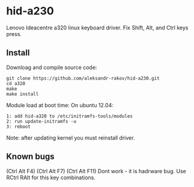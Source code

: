 hid-a230
========

Lenovo Ideacentre a320 linux keyboard driver.
Fix Shift, Alt, and Ctrl keys press.

Install
-------
Downloag and compile source code:
```
git clone https://github.com/aleksandr-rakov/hid-a230.git
cd a320
make
make install
```

Module load at boot time:
On ubuntu 12.04:
```
1: add hid-a320 to /etc/initramfs-tools/modules
2: run update-initramfs -u
3: reboot
```
Note: after updating kernel you must reinstall driver.

Known bugs
----------
(Ctrl Alt F4) (Ctrl Alt F7) (Ctrl Alt F11) Dont work - it is hadrware bug.
Use RCtrl RAlt for this key combinations.
